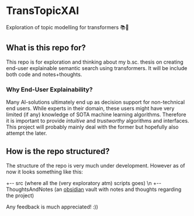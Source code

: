 # TransTopicXAI
Exploration of topic modelling for transformers 📚🤖

## What is this repo for? 
This repo is for exploration and thinking about my b.sc. thesis on creating end-user explainable semantic search using transformers. It will be include both code and notes+thoughts. 

### Why End-User Explainability?
Many AI-solutions ultimately end up as decision support for non-technical end users. While experts in their domain, these users might have very limited (if any) knowledge of SOTA machine learning algorithms. Therefore it is important to provide *intuitive* and *trustworthy* algorithms and interfaces. This project will probably mainly deal with the former but hopefully also attempt the later. 

## How is the repo structured? 
The structure of the repo is very much under development. However as of now it looks something like this: 

+-- src (where all the (very exploratory atm) scripts goes) \n
+-- ThoughtsAndNotes (an [obsidian](https://obsidian.md/) vault with notes and thoughts regarding the project)

Any feedback is much appreciated! :)) 

